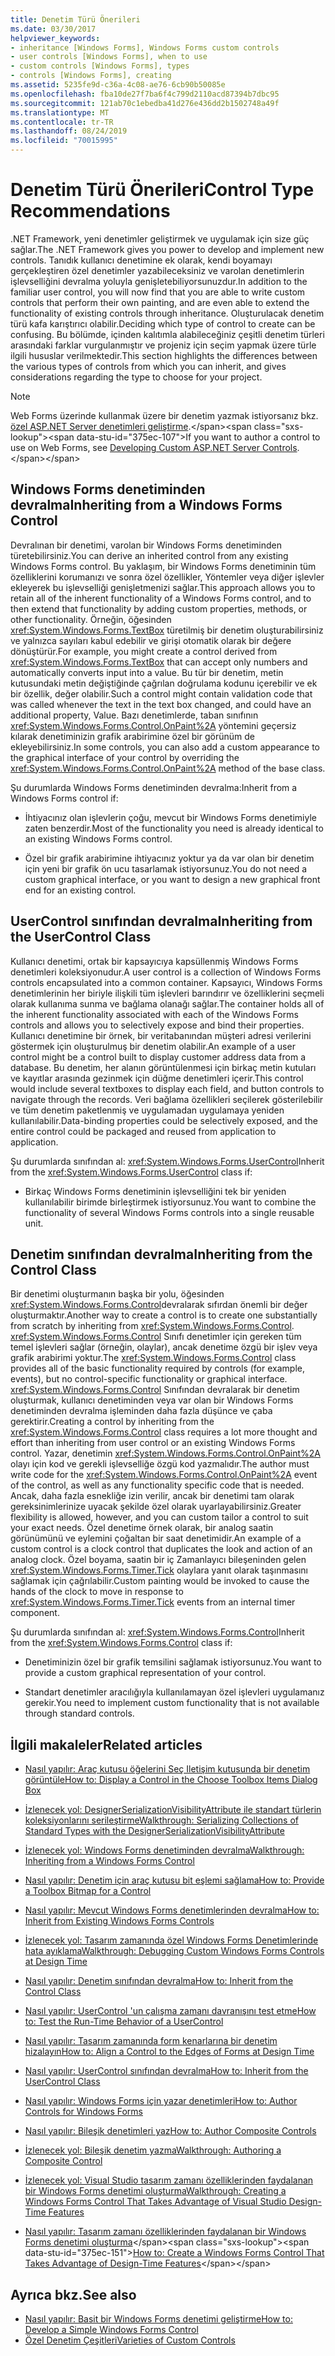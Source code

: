 ```yaml
---
title: Denetim Türü Önerileri
ms.date: 03/30/2017
helpviewer_keywords:
- inheritance [Windows Forms], Windows Forms custom controls
- user controls [Windows Forms], when to use
- custom controls [Windows Forms], types
- controls [Windows Forms], creating
ms.assetid: 5235fe9d-c36a-4c08-ae76-6cb90b50085e
ms.openlocfilehash: fba10de27f7ba6f4c799d2110acd87394b7dbc95
ms.sourcegitcommit: 121ab70c1ebedba41d276e436dd2b1502748a49f
ms.translationtype: MT
ms.contentlocale: tr-TR
ms.lasthandoff: 08/24/2019
ms.locfileid: "70015995"
---
```

# <a name="control-type-recommendations"></a><span data-ttu-id="375ec-102">Denetim Türü Önerileri</span><span class="sxs-lookup"><span data-stu-id="375ec-102">Control Type Recommendations</span></span>

<span data-ttu-id="375ec-103">.NET Framework, yeni denetimler geliştirmek ve uygulamak için size güç sağlar.</span><span class="sxs-lookup"><span data-stu-id="375ec-103">The .NET Framework gives you power to develop and implement new controls.</span></span> <span data-ttu-id="375ec-104">Tanıdık kullanıcı denetimine ek olarak, kendi boyamayı gerçekleştiren özel denetimler yazabileceksiniz ve varolan denetimlerin işlevselliğini devralma yoluyla genişletebiliyorsunuzdur.</span><span class="sxs-lookup"><span data-stu-id="375ec-104">In addition to the familiar user control, you will now find that you are able to write custom controls that perform their own painting, and are even able to extend the functionality of existing controls through inheritance.</span></span> <span data-ttu-id="375ec-105">Oluşturulacak denetim türü kafa karıştırıcı olabilir.</span><span class="sxs-lookup"><span data-stu-id="375ec-105">Deciding which type of control to create can be confusing.</span></span> <span data-ttu-id="375ec-106">Bu bölümde, içinden kalıtımla alabileceğiniz çeşitli denetim türleri arasındaki farklar vurgulanmıştır ve projeniz için seçim yapmak üzere türle ilgili hususlar verilmektedir.</span><span class="sxs-lookup"><span data-stu-id="375ec-106">This section highlights the differences between the various types of controls from which you can inherit, and gives considerations regarding the type to choose for your project.</span></span>

> [!NOTE]
> <span data-ttu-id="375ec-107">Web Forms üzerinde kullanmak üzere bir denetim yazmak istiyorsanız bkz. [özel ASP.NET Server denetimleri geliştirme](https://docs.microsoft.com/previous-versions/aspnet/zt27tfhy(v=vs.100)).</span><span class="sxs-lookup"><span data-stu-id="375ec-107">If you want to author a control to use on Web Forms, see [Developing Custom ASP.NET Server Controls](https://docs.microsoft.com/previous-versions/aspnet/zt27tfhy(v=vs.100)).</span></span>

## <a name="inheriting-from-a-windows-forms-control"></a><span data-ttu-id="375ec-108">Windows Forms denetiminden devralma</span><span class="sxs-lookup"><span data-stu-id="375ec-108">Inheriting from a Windows Forms Control</span></span>

<span data-ttu-id="375ec-109">Devralınan bir denetimi, varolan bir Windows Forms denetiminden türetebilirsiniz.</span><span class="sxs-lookup"><span data-stu-id="375ec-109">You can derive an inherited control from any existing Windows Forms control.</span></span> <span data-ttu-id="375ec-110">Bu yaklaşım, bir Windows Forms denetiminin tüm özelliklerini korumanızı ve sonra özel özellikler, Yöntemler veya diğer işlevler ekleyerek bu işlevselliği genişletmenizi sağlar.</span><span class="sxs-lookup"><span data-stu-id="375ec-110">This approach allows you to retain all of the inherent functionality of a Windows Forms control, and to then extend that functionality by adding custom properties, methods, or other functionality.</span></span> <span data-ttu-id="375ec-111">Örneğin, öğesinden <xref:System.Windows.Forms.TextBox> türetilmiş bir denetim oluşturabilirsiniz ve yalnızca sayıları kabul edebilir ve girişi otomatik olarak bir değere dönüştürür.</span><span class="sxs-lookup"><span data-stu-id="375ec-111">For example, you might create a control derived from <xref:System.Windows.Forms.TextBox> that can accept only numbers and automatically converts input into a value.</span></span> <span data-ttu-id="375ec-112">Bu tür bir denetim, metin kutusundaki metin değiştiğinde çağrılan doğrulama kodunu içerebilir ve ek bir özellik, değer olabilir.</span><span class="sxs-lookup"><span data-stu-id="375ec-112">Such a control might contain validation code that was called whenever the text in the text box changed, and could have an additional property, Value.</span></span> <span data-ttu-id="375ec-113">Bazı denetimlerde, taban sınıfının <xref:System.Windows.Forms.Control.OnPaint%2A> yöntemini geçersiz kılarak denetiminizin grafik arabirimine özel bir görünüm de ekleyebilirsiniz.</span><span class="sxs-lookup"><span data-stu-id="375ec-113">In some controls, you can also add a custom appearance to the graphical interface of your control by overriding the <xref:System.Windows.Forms.Control.OnPaint%2A> method of the base class.</span></span>

 <span data-ttu-id="375ec-114">Şu durumlarda Windows Forms denetiminden devralma:</span><span class="sxs-lookup"><span data-stu-id="375ec-114">Inherit from a Windows Forms control if:</span></span>

- <span data-ttu-id="375ec-115">İhtiyacınız olan işlevlerin çoğu, mevcut bir Windows Forms denetimiyle zaten benzerdir.</span><span class="sxs-lookup"><span data-stu-id="375ec-115">Most of the functionality you need is already identical to an existing Windows Forms control.</span></span>

- <span data-ttu-id="375ec-116">Özel bir grafik arabirimine ihtiyacınız yoktur ya da var olan bir denetim için yeni bir grafik ön ucu tasarlamak istiyorsunuz.</span><span class="sxs-lookup"><span data-stu-id="375ec-116">You do not need a custom graphical interface, or you want to design a new graphical front end for an existing control.</span></span>

## <a name="inheriting-from-the-usercontrol-class"></a><span data-ttu-id="375ec-117">UserControl sınıfından devralma</span><span class="sxs-lookup"><span data-stu-id="375ec-117">Inheriting from the UserControl Class</span></span>

<span data-ttu-id="375ec-118">Kullanıcı denetimi, ortak bir kapsayıcıya kapsüllenmiş Windows Forms denetimleri koleksiyonudur.</span><span class="sxs-lookup"><span data-stu-id="375ec-118">A user control is a collection of Windows Forms controls encapsulated into a common container.</span></span> <span data-ttu-id="375ec-119">Kapsayıcı, Windows Forms denetimlerinin her biriyle ilişkili tüm işlevleri barındırır ve özelliklerini seçmeli olarak kullanıma sunma ve bağlama olanağı sağlar.</span><span class="sxs-lookup"><span data-stu-id="375ec-119">The container holds all of the inherent functionality associated with each of the Windows Forms controls and allows you to selectively expose and bind their properties.</span></span> <span data-ttu-id="375ec-120">Kullanıcı denetimine bir örnek, bir veritabanından müşteri adresi verilerini göstermek için oluşturulmuş bir denetim olabilir.</span><span class="sxs-lookup"><span data-stu-id="375ec-120">An example of a user control might be a control built to display customer address data from a database.</span></span> <span data-ttu-id="375ec-121">Bu denetim, her alanın görüntülenmesi için birkaç metin kutuları ve kayıtlar arasında gezinmek için düğme denetimleri içerir.</span><span class="sxs-lookup"><span data-stu-id="375ec-121">This control would include several textboxes to display each field, and button controls to navigate through the records.</span></span> <span data-ttu-id="375ec-122">Veri bağlama özellikleri seçilerek gösterilebilir ve tüm denetim paketlenmiş ve uygulamadan uygulamaya yeniden kullanılabilir.</span><span class="sxs-lookup"><span data-stu-id="375ec-122">Data-binding properties could be selectively exposed, and the entire control could be packaged and reused from application to application.</span></span>

<span data-ttu-id="375ec-123">Şu durumlarda sınıfından al: <xref:System.Windows.Forms.UserControl></span><span class="sxs-lookup"><span data-stu-id="375ec-123">Inherit from the <xref:System.Windows.Forms.UserControl> class if:</span></span>

- <span data-ttu-id="375ec-124">Birkaç Windows Forms denetiminin işlevselliğini tek bir yeniden kullanılabilir birimde birleştirmek istiyorsunuz.</span><span class="sxs-lookup"><span data-stu-id="375ec-124">You want to combine the functionality of several Windows Forms controls into a single reusable unit.</span></span>

## <a name="inheriting-from-the-control-class"></a><span data-ttu-id="375ec-125">Denetim sınıfından devralma</span><span class="sxs-lookup"><span data-stu-id="375ec-125">Inheriting from the Control Class</span></span>

<span data-ttu-id="375ec-126">Bir denetimi oluşturmanın başka bir yolu, öğesinden <xref:System.Windows.Forms.Control>devralarak sıfırdan önemli bir değer oluşturmaktır.</span><span class="sxs-lookup"><span data-stu-id="375ec-126">Another way to create a control is to create one substantially from scratch by inheriting from <xref:System.Windows.Forms.Control>.</span></span> <span data-ttu-id="375ec-127"><xref:System.Windows.Forms.Control> Sınıfı denetimler için gereken tüm temel işlevleri sağlar (örneğin, olaylar), ancak denetime özgü bir işlev veya grafik arabirimi yoktur.</span><span class="sxs-lookup"><span data-stu-id="375ec-127">The <xref:System.Windows.Forms.Control> class provides all of the basic functionality required by controls (for example, events), but no control-specific functionality or graphical interface.</span></span> <span data-ttu-id="375ec-128"><xref:System.Windows.Forms.Control> Sınıfından devralarak bir denetim oluşturmak, kullanıcı denetiminden veya var olan bir Windows Forms denetiminden devralma işleminden daha fazla düşünce ve çaba gerektirir.</span><span class="sxs-lookup"><span data-stu-id="375ec-128">Creating a control by inheriting from the <xref:System.Windows.Forms.Control> class requires a lot more thought and effort than inheriting from user control or an existing Windows Forms control.</span></span> <span data-ttu-id="375ec-129">Yazar, denetimin <xref:System.Windows.Forms.Control.OnPaint%2A> olayı için kod ve gerekli işlevselliğe özgü kod yazmalıdır.</span><span class="sxs-lookup"><span data-stu-id="375ec-129">The author must write code for the <xref:System.Windows.Forms.Control.OnPaint%2A> event of the control, as well as any functionality specific code that is needed.</span></span> <span data-ttu-id="375ec-130">Ancak, daha fazla esnekliğe izin verilir, ancak bir denetimi tam olarak gereksinimlerinize uyacak şekilde özel olarak uyarlayabilirsiniz.</span><span class="sxs-lookup"><span data-stu-id="375ec-130">Greater flexibility is allowed, however, and you can custom tailor a control to suit your exact needs.</span></span> <span data-ttu-id="375ec-131">Özel denetime örnek olarak, bir analog saatin görünümünü ve eylemini çoğaltan bir saat denetimidir.</span><span class="sxs-lookup"><span data-stu-id="375ec-131">An example of a custom control is a clock control that duplicates the look and action of an analog clock.</span></span> <span data-ttu-id="375ec-132">Özel boyama, saatin bir iç Zamanlayıcı bileşeninden gelen <xref:System.Windows.Forms.Timer.Tick> olaylara yanıt olarak taşınmasını sağlamak için çağrılabilir.</span><span class="sxs-lookup"><span data-stu-id="375ec-132">Custom painting would be invoked to cause the hands of the clock to move in response to <xref:System.Windows.Forms.Timer.Tick> events from an internal timer component.</span></span>

<span data-ttu-id="375ec-133">Şu durumlarda sınıfından al: <xref:System.Windows.Forms.Control></span><span class="sxs-lookup"><span data-stu-id="375ec-133">Inherit from the <xref:System.Windows.Forms.Control> class if:</span></span>

- <span data-ttu-id="375ec-134">Denetiminizin özel bir grafik temsilini sağlamak istiyorsunuz.</span><span class="sxs-lookup"><span data-stu-id="375ec-134">You want to provide a custom graphical representation of your control.</span></span>

- <span data-ttu-id="375ec-135">Standart denetimler aracılığıyla kullanılamayan özel işlevleri uygulamanız gerekir.</span><span class="sxs-lookup"><span data-stu-id="375ec-135">You need to implement custom functionality that is not available through standard controls.</span></span>

## <a name="related-articles"></a><span data-ttu-id="375ec-136">İlgili makaleler</span><span class="sxs-lookup"><span data-stu-id="375ec-136">Related articles</span></span>

- [<span data-ttu-id="375ec-137">Nasıl yapılır: Araç kutusu öğelerini Seç Iletişim kutusunda bir denetim görüntüle</span><span class="sxs-lookup"><span data-stu-id="375ec-137">How to: Display a Control in the Choose Toolbox Items Dialog Box</span></span>](how-to-display-a-control-in-the-choose-toolbox-items-dialog-box.md)

- [<span data-ttu-id="375ec-138">İzlenecek yol: DesignerSerializationVisibilityAttribute ile standart türlerin koleksiyonlarını serileştirme</span><span class="sxs-lookup"><span data-stu-id="375ec-138">Walkthrough: Serializing Collections of Standard Types with the DesignerSerializationVisibilityAttribute</span></span>](serializing-collections-designerserializationvisibilityattribute.md)

- [<span data-ttu-id="375ec-139">İzlenecek yol: Windows Forms denetiminden devralma</span><span class="sxs-lookup"><span data-stu-id="375ec-139">Walkthrough: Inheriting from a Windows Forms Control</span></span>](walkthrough-inheriting-from-a-windows-forms-control-with-visual-csharp.md)

- [<span data-ttu-id="375ec-140">Nasıl yapılır: Denetim için araç kutusu bit eşlemi sağlama</span><span class="sxs-lookup"><span data-stu-id="375ec-140">How to: Provide a Toolbox Bitmap for a Control</span></span>](how-to-provide-a-toolbox-bitmap-for-a-control.md)

- [<span data-ttu-id="375ec-141">Nasıl yapılır: Mevcut Windows Forms denetimlerinden devralma</span><span class="sxs-lookup"><span data-stu-id="375ec-141">How to: Inherit from Existing Windows Forms Controls</span></span>](how-to-inherit-from-existing-windows-forms-controls.md)

- [<span data-ttu-id="375ec-142">İzlenecek yol: Tasarım zamanında özel Windows Forms Denetimlerinde hata ayıklama</span><span class="sxs-lookup"><span data-stu-id="375ec-142">Walkthrough: Debugging Custom Windows Forms Controls at Design Time</span></span>](walkthrough-debugging-custom-windows-forms-controls-at-design-time.md)

- [<span data-ttu-id="375ec-143">Nasıl yapılır: Denetim sınıfından devralma</span><span class="sxs-lookup"><span data-stu-id="375ec-143">How to: Inherit from the Control Class</span></span>](how-to-inherit-from-the-control-class.md)

- [<span data-ttu-id="375ec-144">Nasıl yapılır: UserControl 'un çalışma zamanı davranışını test etme</span><span class="sxs-lookup"><span data-stu-id="375ec-144">How to: Test the Run-Time Behavior of a UserControl</span></span>](how-to-test-the-run-time-behavior-of-a-usercontrol.md)

- [<span data-ttu-id="375ec-145">Nasıl yapılır: Tasarım zamanında form kenarlarına bir denetim hizalayın</span><span class="sxs-lookup"><span data-stu-id="375ec-145">How to: Align a Control to the Edges of Forms at Design Time</span></span>](how-to-align-a-control-to-the-edges-of-forms-at-design-time.md)

- [<span data-ttu-id="375ec-146">Nasıl yapılır: UserControl sınıfından devralma</span><span class="sxs-lookup"><span data-stu-id="375ec-146">How to: Inherit from the UserControl Class</span></span>](how-to-inherit-from-the-usercontrol-class.md)

- [<span data-ttu-id="375ec-147">Nasıl yapılır: Windows Forms için yazar denetimleri</span><span class="sxs-lookup"><span data-stu-id="375ec-147">How to: Author Controls for Windows Forms</span></span>](how-to-author-controls-for-windows-forms.md)

- [<span data-ttu-id="375ec-148">Nasıl yapılır: Bileşik denetimleri yaz</span><span class="sxs-lookup"><span data-stu-id="375ec-148">How to: Author Composite Controls</span></span>](how-to-author-composite-controls.md)

- [<span data-ttu-id="375ec-149">İzlenecek yol: Bileşik denetim yazma</span><span class="sxs-lookup"><span data-stu-id="375ec-149">Walkthrough: Authoring a Composite Control</span></span>](walkthrough-authoring-a-composite-control-with-visual-csharp.md)

- [<span data-ttu-id="375ec-150">İzlenecek yol: Visual Studio tasarım zamanı özelliklerinden faydalanan bir Windows Forms denetimi oluşturma</span><span class="sxs-lookup"><span data-stu-id="375ec-150">Walkthrough: Creating a Windows Forms Control That Takes Advantage of Visual Studio Design-Time Features</span></span>](creating-a-wf-control-design-time-features.md)

- <span data-ttu-id="375ec-151">[Nasıl yapılır: Tasarım zamanı özelliklerinden faydalanan bir Windows Forms denetimi oluşturma](https://docs.microsoft.com/previous-versions/visualstudio/visual-studio-2013/307hck25(v=vs.120))</span><span class="sxs-lookup"><span data-stu-id="375ec-151">[How to: Create a Windows Forms Control That Takes Advantage of Design-Time Features](https://docs.microsoft.com/previous-versions/visualstudio/visual-studio-2013/307hck25(v=vs.120))</span></span>

## <a name="see-also"></a><span data-ttu-id="375ec-152">Ayrıca bkz.</span><span class="sxs-lookup"><span data-stu-id="375ec-152">See also</span></span>

- [<span data-ttu-id="375ec-153">Nasıl yapılır: Basit bir Windows Forms denetimi geliştirme</span><span class="sxs-lookup"><span data-stu-id="375ec-153">How to: Develop a Simple Windows Forms Control</span></span>](how-to-develop-a-simple-windows-forms-control.md)
- [<span data-ttu-id="375ec-154">Özel Denetim Çeşitleri</span><span class="sxs-lookup"><span data-stu-id="375ec-154">Varieties of Custom Controls</span></span>](varieties-of-custom-controls.md)
